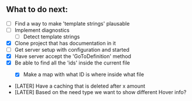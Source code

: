 ## What to do next:


- [ ] Find a way to make 'template strings' plausable
- [ ] Implement diagnostics
    - [ ] Detect template strings
- [x] Clone project that has documentation in it
- [ ] Get server setup with configuration and started
- [x] Have server accept the 'GoToDefinition' method
- [x] Be able to find all the 'ids' inside the current file
    - [x] Make a map with what ID is where inside what file



- [LATER] Have a caching that is deleted after x amount
- [LATER] Based on the need type we want to show different Hover info?
